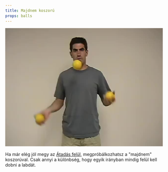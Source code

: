 ```yaml
---
title: Majdnem koszorú
props: balls
---
```


![Majdnem koszorú](/site/videos/poster/halfshower.jpg)

Ha már elég jól megy az [Átadás felül](/site/hu/atadas-felul/README.md), megpróbálkozhatsz a "majdnem" koszorúval.
Csak annyi a különbség, hogy egyik irányban mindig felül kell dobni a labdát.


